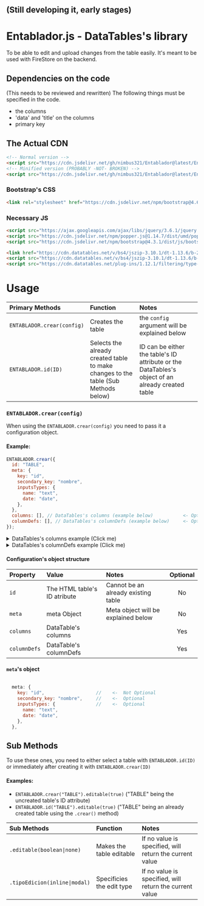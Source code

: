 ## (Still developing it, early stages)

# Entablador.js - DataTables's library

To be able to edit and upload changes from the table easily.
It's meant to be used with FireStore on the backend.

## Dependencies on the code

(This needs to be reviewed and rewritten)
The following things must be specified in the code.

- the columns
- 'data' and 'title' on the columns
- primary key

## The Actual CDN

```html
<!-- Normal version -->
<script src="https://cdn.jsdelivr.net/gh/nimbus321/Entablador@latest/Entablador.js"></script>
<!-- Minified version (PROBABLY -NOT- BROKEN) -->
<script src="https://cdn.jsdelivr.net/gh/nimbus321/Entablador@latest/Entablador.min.js"></script>
```

### Bootstrap's CSS

```html
<link rel="stylesheet" href="https://cdn.jsdelivr.net/npm/bootstrap@4.6.2/dist/css/bootstrap.min.css" integrity="sha384-xOolHFLEh07PJGoPkLv1IbcEPTNtaed2xpHsD9ESMhqIYd0nLMwNLD69Npy4HI+N" crossorigin="anonymous" />
```

### Necessary JS

```html
<script src="https://ajax.googleapis.com/ajax/libs/jquery/3.6.1/jquery.min.js"></script>
<script src="https://cdn.jsdelivr.net/npm/popper.js@1.14.7/dist/umd/popper.min.js" integrity="sha384-UO2eT0CpHqdSJQ6hJty5KVphtPhzWj9WO1clHTMGa3JDZwrnQq4sF86dIHNDz0W1" crossorigin="anonymous"></script>
<script src="https://cdn.jsdelivr.net/npm/bootstrap@4.3.1/dist/js/bootstrap.min.js" integrity="sha384-JjSmVgyd0p3pXB1rRibZUAYoIIy6OrQ6VrjIEaFf/nJGzIxFDsf4x0xIM+B07jRM" crossorigin="anonymous"></script>

<link href="https://cdn.datatables.net/v/bs4/jszip-3.10.1/dt-1.13.6/b-2.4.2/b-html5-2.4.2/b-print-2.4.2/date-1.5.1/fh-3.4.0/r-2.5.0/sc-2.2.0/sb-1.6.0/sr-1.3.0/datatables.min.css" rel="stylesheet" />
<script src="https://cdn.datatables.net/v/bs4/jszip-3.10.1/dt-1.13.6/b-2.4.2/b-html5-2.4.2/b-print-2.4.2/date-1.5.1/fh-3.4.0/r-2.5.0/sc-2.2.0/sb-1.6.0/sr-1.3.0/datatables.min.js"></script>
<script src="https://cdn.datatables.net/plug-ins/1.12.1/filtering/type-based/accent-neutralise.js"></script>
```

# Usage

| Primary Methods            | Function                                                                           | Notes                                                                                            |
| :------------------------- | :--------------------------------------------------------------------------------- | :----------------------------------------------------------------------------------------------- |
| `ENTABLADOR.crear(config)` | Creates the table                                                                  | the `config` argument will be explained below                                                    |
| `ENTABLADOR.id(ID)`        | Selects the already created table to make changes to the table (Sub Methods below) | ID can be either the table's ID attribute or the DataTables's object of an already created table |

### `ENTABLADOR.crear(config)`

When using the `ENTABLADOR.crear(config)` you need to pass it a configuration object.

#### Example:

```js
ENTABLADOR.crear({
  id: "TABLE",
  meta: {
    key: "id",
    secondary_key: "nombre",
    inputsTypes: {
      name: "text",
      date: "date",
    },
  },
  columns: [], // DataTables's columns (example below)           <- Optional
  columnDefs: [], // DataTables's columnDefs (example below)     <- Optional
});
```

<details>
  <summary>DataTables's columns example (Click me)</summary>

```js
[
  { data: "id", visible: false },
  { data: "name", title: "Name", class: "editable", defaultContent: "" },
  { data: "date", title: "Date", class: "editable", defaultContent: "" },
];
```

</details>

<details>
  <summary>DataTables's columnDefs example (Click me)</summary>

```js
columnDefs: [
  {
    targets: 1, // Name
    render: function (data, type, row, meta) {
      return data ? data.toUpperCase() : data;
    },
  },
];
```

</details>

#### Configuration's object structure

| Property     | Value                        | Notes                               | Optional |
| :----------- | :--------------------------- | :---------------------------------- | :------: |
| `id`         | The HTML table's ID atribute | Cannot be an already existing table |    No    |
| `meta`       | meta Object                  | Meta object will be explained below |    No    |
| `columns`    | DataTable's columns          |                                     |   Yes    |
| `columnDefs` | DataTable's columnDefs       |                                     |   Yes    |

#### `meta`'s object

```js

  meta: {
    key: "id",                   //    <-  Not Optional
    secondary_key: "nombre",     //    <-  Optional
    inputsTypes: {               //    <-  Optional
      name: "text",
      date: "date",
    },
  },
```

## Sub Methods

To use these ones, you need to either select a table with `ENTABLADOR.id(ID)` or immediately after creating it with `ENTABLADOR.crear(ID)`

#### Examples:

- `ENTABLADOR.crear("TABLE").editable(true)` ("TABLE" being the uncreated table's ID attribute)
- `ENTABLADOR.id("TABLE").editable(true)` ("TABLE" being an already created table using the `.crear()` method)

| Sub Methods                   | Function                  | Notes                                                   |
| :---------------------------- | :------------------------ | :------------------------------------------------------ |
| `.editable(boolean\|none)`    | Makes the table editable  | If no value is specified, will return the current value |
| `.tipoEdicion(inline\|modal)` | Specificies the edit type | If no value is specified, will return the current value |
